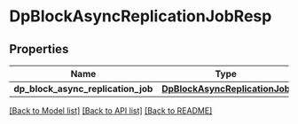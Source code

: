 # DpBlockAsyncReplicationJobResp

## Properties
Name | Type | Description | Notes
------------ | ------------- | ------------- | -------------
**dp_block_async_replication_job** | [**DpBlockAsyncReplicationJob**](DpBlockAsyncReplicationJob.md) |  | [optional] 

[[Back to Model list]](../README.md#documentation-for-models) [[Back to API list]](../README.md#documentation-for-api-endpoints) [[Back to README]](../README.md)


